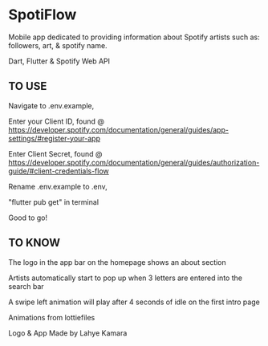 # SpotiFlow

Mobile app dedicated to providing information about Spotify artists such as: followers, art, & spotify name.

Dart, Flutter & Spotify Web API

## TO USE

Navigate to .env.example,

Enter your Client ID, found @ 
https://developer.spotify.com/documentation/general/guides/app-settings/#register-your-app

Enter Client Secret, found @ 
https://developer.spotify.com/documentation/general/guides/authorization-guide/#client-credentials-flow

Rename .env.example to .env,

"flutter pub get" in terminal

Good to go!

## TO KNOW

The logo in the app bar on the homepage shows an about section

Artists automatically start to pop up when 3 letters are entered into the search bar

A swipe left animation will play after 4 seconds of idle on the first intro page

Animations from lottiefiles

Logo & App
    Made by Lahye Kamara
